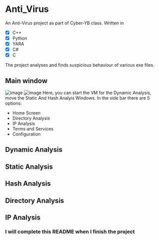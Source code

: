 # Anti_Virus
An Anti-Virus project as part of Cyber-YB class.
Written in
- [x] C++
- [x] Python
- [x] YARA
- [x] C#
- [x] C

The project analyses and finds suspicious behaviour of various exe files.
## Main window
![image](https://github.com/eladyesh/Anti_Virus/assets/102996033/9465a011-5008-4344-bb99-63d5f83f4bab) 
![image](https://github.com/eladyesh/Anti_Virus/assets/102996033/242b11aa-9eeb-48a1-9609-86e5f62d08b6)
Here, you can start the VM for the Dynamic Analysis, move the Static And Hash Analyis Windows.
In the side bar there are 5 options:
- Home Screen
- Directory Analysis
- IP Analysis
- Terms and Services
- Configuration
## Dynamic Analysis
## Static Analysis
## Hash Analysis
## Directory Analysis
## IP Analysis
### I will complete this README when I finish the project
